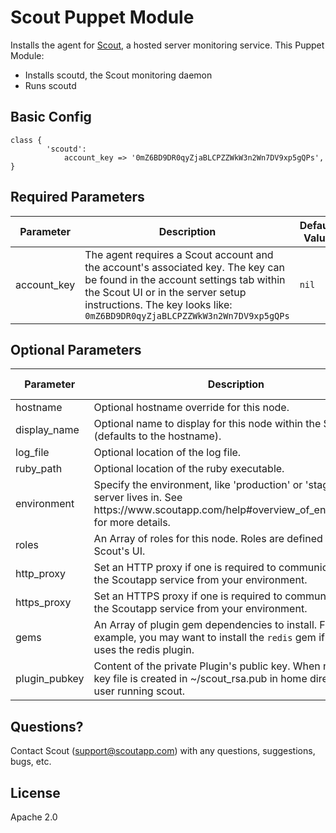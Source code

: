 # Scout Puppet Module 

Installs the agent for [Scout](http://scoutapp.com), a hosted server monitoring service. This Puppet Module:

* Installs scoutd, the Scout monitoring daemon
* Runs scoutd

## Basic Config

```puppet
class {
        'scoutd':
            account_key => '0mZ6BD9DR0qyZjaBLCPZZWkW3n2Wn7DV9xp5gQPs',
}
```

## Required Parameters

<table>
  <thead>
    <tr>
      <th>Parameter</th>
      <th>Description</th>
      <th>Default Value</th>
    </tr>
  </thead>
  <tbody>
    <tr>
      <td style="width:15%">account_key</td>
      <td>
        The agent requires a Scout account and the account's associated key. The key can be found in the account settings tab within the Scout UI or in the server setup instructions. The key looks like:
          <code>0mZ6BD9DR0qyZjaBLCPZZWkW3n2Wn7DV9xp5gQPs</code> 
      </td>
      <td style="width:15%"><code>nil</code></td>
    </tr>
  </tbody>
</table>

## Optional Parameters

<table>
  <thead>
    <tr>
      <th style="width:20%">Parameter</th>
      <th>Description</th>
      <th>Default Value</th>
    </tr>
  </thead>
  <tbody>
    <tr>
      <td>hostname</td>
      <td>Optional hostname override for this node.</td>
      <td><code>nil</code></td>
    </tr>
    <tr>
      <td>display_name</td>
      <td>Optional name to display for this node within the Scout UI (defaults to the hostname).</td>
      <td><code>nil</code></td>
    </tr>
    <tr>
      <td>log_file</td>
      <td>Optional location of the log file.</td>
      <td><code>nil</code></td>
    </tr>
    <tr>
      <td>ruby_path</td>
      <td>Optional location of the ruby executable.</td>
      <td><code>nil</code></td>
    </tr>
    <tr>
      <td>environment</td>
      <td>Specify the environment, like 'production' or 'staging' this server lives in. See https://www.scoutapp.com/help#overview_of_environments for more details.</td>
      <td><code>nil</code></td>
    </tr>
    <tr>
      <td>roles</td>
      <td>An Array of roles for this node. Roles are defined through Scout's UI.</td>
      <td><code>nil</code></td>
    </tr>
    <tr>
      <td>http_proxy</td>
      <td>Set an HTTP proxy if one is required to communicate with the Scoutapp service from your environment.</td>
      <td><code>nil</code></td>
    </tr>
    <tr>
      <td>https_proxy</td>
      <td>Set an HTTPS proxy if one is required to communicate with the Scoutapp service from your environment.</td>
      <td><code>nil</code></td>
    </tr>
    <tr>
      <td>gems</td>
      <td>An Array of plugin gem dependencies to install. For example, you may want to install the <code>redis</code> gem if this node uses the redis plugin.</td>
      <td><code>nil</code></td>
    </tr>
    <tr>
      <td>plugin_pubkey</td>
      <td>Content of the private Plugin's public key. When not <code>nil</code>, key file is created in ~/scout_rsa.pub in home directory of user running scout.</td>
      <td><code>nil</code></td>
    </tr>
  </tbody>
</table>

## Questions?

Contact Scout (<support@scoutapp.com>) with any questions, suggestions, bugs, etc.

## License

Apache 2.0
